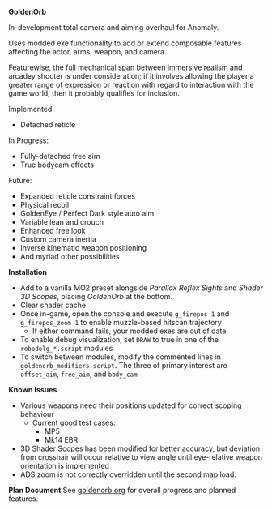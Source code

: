 **GoldenOrb**

In-development total camera and aiming overhaul for Anomaly.

Uses modded exe functionality to add or extend composable features affecting the actor, arms, weapon, and camera.

Featurewise, the full mechanical span between immersive realism and arcadey shooter is under consideration; if it involves allowing the player a greater range of expression or reaction with regard to interaction with the game world, then it probably qualifies for inclusion.

Implemented:
- Detached reticle

In Progress:
- Fully-detached free aim
- True bodycam effects

Future:
- Expanded reticle constraint forces
- Physical recoil
- GoldenEye / Perfect Dark style auto aim
- Variable lean and crouch
- Enhanced free look
- Custom camera inertia
- Inverse kinematic weapon positioning
- And myriad other possibilities

**Installation**

- Add to a vanilla MO2 preset alongside *Parallax Reflex Sights* and *Shader 3D Scopes*, placing *GoldenOrb* at the bottom.
- Clear shader cache
- Once in-game, open the console and execute `g_firepos 1` and `g_firepos_zoom 1` to enable muzzle-based hitscan trajectory
  - If either command fails, your modded exes are out of date
- To enable debug visualization, set `DRAW` to true in one of the `robodolg_*.script` modules
- To switch between modules, modify the commented lines in `goldenorb_modifiers.script`. The three of primary interest are `offset_aim`, `free_aim`, and `body_cam`

**Known Issues**
- Various weapons need their positions updated for correct scoping behaviour
  - Current good test cases:
    - MP5
    - Mk14 EBR
- 3D Shader Scopes has been modified for better accuracy, but deviation from crosshair will occur relative to view angle until eye-relative weapon orientation is implemented
- ADS zoom is not correctly overridden until the second map load.

**Plan Document**
See [goldenorb.org](goldenorb.org) for overall progress and planned features.
